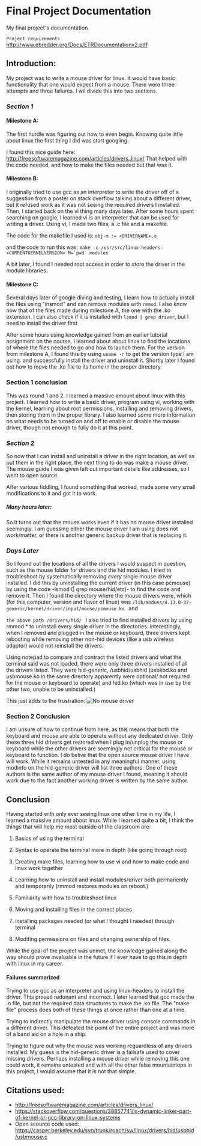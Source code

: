 # Final Project Documentation
My final project's documentation

`Project requirements`
http://www.ebredder.org/Docs/ETRDocumentationv2.pdf

## Introduction:
My project was to write a mouse driver for linux. It would have basic functionality that one would expect from a mouse. There were
three attempts and three failures. I wil divide this into two sections.

### _Section 1_

#### Milestone A:
The first hurdle was figuring out how to even begin. Knowing quite little about linux the first thing I did was start
googling.

I found this nice guide here:
http://freesoftwaremagazine.com/articles/drivers_linux/
That helped with the code needed, and how to make the files needed but that was it.

#### Milestone B:
I originally tried to use gcc as an interpreter to write the driver off of a suggestion from
a poster on stack overflow talking about a different driver, but it refused work as it was 
not seeing the required drivers I installed. Then, I started back on the vi thing many days later. After 
some hours spent searching on google, I learned vi is an interpreter that can be used for writing a driver. 
Using vi, I made two files, a .c file and a makefile.

The code for the makefile I used is:
`obj-m := <DRIVERNAME>.o`

and the code to run this was:
``make -c /usr/src/linux-headers-<CURRENTKERNELVERSION> M=`pwd` modules``

A bit later, I found I needed root access in order to store the driver in the module libraries.

#### Milestone C:
Several days later of google diving and testing, I learn how to actually install the files using "insmod" 
and can remove modules with `rmmod`. I also know now that of the files made during milestone A, the one with the .ko extension.
I can also check if it is installed with `lsmod | grep driver`, but I need to install the driver first.

After some hours using knowledge gained from an earlier tutorial assignment on the course, 
I learned about about linux to find the locations of where the files needed to go and how to launch them.
For the version from milestone A, I found this by using `uname -r` to get the version type I am using. and
successfully install the driver and uninstall it. Shortly later I found out how to move the .ko file to its home in the proper directory.



### Section 1 conclusion 
This was round 1 and 2. I learned a massive amount about linux with this project. I learned how to write a basic driver,
program using vi, working with the kernel, learning about root permissions, installing and removing drivers, then storing them
in the proper library. I also learned some more information on what needs to be turned on and off to enable or disable the mouse driver, though not enough to fully do it at this point.

### _Section 2_
So now that I can install and uninstall a driver in the right location, as well as put them in the right place, the next thing to do was make a mouse driver. The mouse guide I was given left out important details like addresses, so I went to open source.

After various fiddling, I found something that worked, made some very small modifications to it and got it to work.

##### Many hours later:

So it turns out that the mouse works even if it has no mouse driver installed seemingly. I am guessing either the mouse driver I am using does not work/matter, or there is another generic backup driver that is replacing it.

### _Days Later_

So I found out the locations of all the drivers I would suspect in question, such as the mouse folder for drivers and the hid modules.
I tried to troubleshoot by systematically removing _every_ single mouse driver installed. I did this by uninstalling the current
driver (in this case pcmouse) by using the code -lsmod (| grep mouse/hid/etc)- to find the code and remove it. Then I found the directory where the mouse drivers were, which (for this computer, version and flavor of linux) was
``/lib/modues/4.13.0-37-generic/kernel/driver/input/mouse/psmouse.ko
``
and

``the above path /drivers/hid/
``
I also tried to find installed drivers by using rmmod * to uninstall every single driver in the directories. interestingly, when I removed and plugged in the mouse or keyboard, three drivers kept rebooting while removing other non-hid devices (like a usb wireless adapter) would not reinstall the drivers.

Using notepad to compare and contract the listed drivers and what the terminal said was not loaded, there were only three drivers installed of all the drivers listed. They were hid-generic, /usbhid/usbhid (usbkbd.ko and usbmouse.ko in the same directory apparently were optional/ not required for the mouse or keyboard to operate) and hid.ko (which was in use by the other two, unable to be uninstalled.)

This just adds to the frustration:
![No mouse driver](../master/Nomousedriver.jpg)

### Section 2 Conclusion

I am unsure of how to continue from here, as this means that both the keyboard and mouse are able to operate without any dedicated driver. Only these three hid drivers get restored when I plug in/unplug the mouse or keyboard while the other drivers are seemingly not critical for the mouse or keyboard to function. I do belive that the open source mouse driver I have will work. While it remains untested in any meaningful manner, using modinfo on the hid-generic driver will list three authors. One of these authors is the same author of my mouse driver I found, meaning it should work due to the fact another working driver is written by the same author.


## Conclusion

Having started with only ever seeing linux one other time in my life, I learned a massive amount about linux.
While I learned quite a bit, I think the things that will help me most outside of the classroom are:

1. Basics of using the terminal

2. Syntax to operate the terminal more in depth (like going through root)

3. Creating make files, learning how to use vi and how to make code and linux work together

4. Learning how to uninstall and install modules/driver both permanently and temporarily (rmmod restores modules on reboot.)

5. Familiarity with how to troubleshoot linux

6. Moving and installing files in the correct places

7. installing packages needed (or what I thought I needed) through terminal

8. Modifing permissions on files and changing ownership of files.

While the goal of the project was unmet, the knowledge gained along the way should prove invaluable in the future if I ever have to go this in depth with linux in my career.

#### Failures summarized

Trying to use gcc as an interpreter and using linux-headers to install the driver. This proved redunant and incorrect. I later learned that gcc made the .o file, but not the required data structures to make the .ko file. The "make file" process does both of these things at once rather than one at a time.

Trying to indirectly manipulate the mouse driver using console commands in a different driver. This defeated the point of the entire project and was more of a band aid on a hole in a ship.

Trying to figure out why the mouse was working reguardless of any drivers installed. My guess is the hid-generic driver is a failsafe used to cover missing drivers. Perhaps installing a mouse driver while removing this one could work, it remains untested and with all the other false mountaintops in this project, I would assume that it is not that simple.

## Citations used:
* http://freesoftwaremagazine.com/articles/drivers_linux/
* https://stackoverflow.com/questions/38857741/is-dynamic-linker-part-of-kernel-or-gcc-library-on-linux-systems
* Open scource code used: https://casper.berkeley.edu/svn/trunk/roach/sw/linux/drivers/hid/usbhid/usbmouse.c

